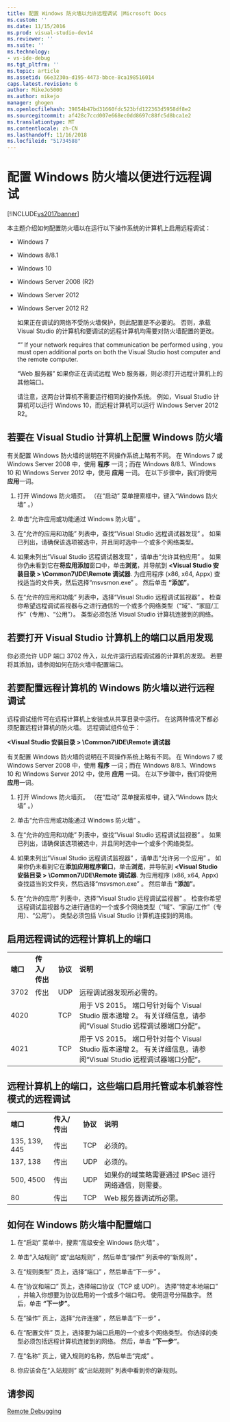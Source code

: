 ```yaml
---
title: 配置 Windows 防火墙以允许远程调试 |Microsoft Docs
ms.custom: ''
ms.date: 11/15/2016
ms.prod: visual-studio-dev14
ms.reviewer: ''
ms.suite: ''
ms.technology:
- vs-ide-debug
ms.tgt_pltfrm: ''
ms.topic: article
ms.assetid: 66e3230a-d195-4473-bbce-8ca198516014
caps.latest.revision: 6
author: MikeJo5000
ms.author: mikejo
manager: ghogen
ms.openlocfilehash: 39854b47bd31660fdc523bfd122363d5958df8e2
ms.sourcegitcommit: af428c7ccd007e668ec0dd8697c88fc5d8bca1e2
ms.translationtype: MT
ms.contentlocale: zh-CN
ms.lasthandoff: 11/16/2018
ms.locfileid: "51734588"
---
```

# <a name="configure-the-windows-firewall-for-remote-debugging"></a>配置 Windows 防火墙以便进行远程调试
[!INCLUDE[vs2017banner](../includes/vs2017banner.md)]

本主题介绍如何配置防火墙以在运行以下操作系统的计算机上启用远程调试：  
  
- Windows 7  
  
- Windows 8/8.1  
  
- Windows 10  
  
- Windows Server 2008 (R2)  
  
- Windows Server 2012  
  
- Windows Server 2012 R2  
  
  如果正在调试的网络不受防火墙保护，则此配置是不必要的。 否则，承载 Visual Studio 的计算机和要调试的远程计算机均需要对防火墙配置的更改。  
  
  “” If your network requires that communication be performed using , you must open additional ports on both the Visual Studio host computer and the remote computer.  
  
  “Web 服务器” 如果你正在调试远程 Web 服务器，则必须打开远程计算机上的其他端口。  
  
  请注意，这两台计算机不需要运行相同的操作系统。 例如，Visual Studio 计算机可以运行 Windows 10，而远程计算机可以运行 Windows Server 2012 R2。  
  
## <a name="to-configure-windows-firewall-on-the-visual-studio-computer"></a>若要在 Visual Studio 计算机上配置 Windows 防火墙  
 有关配置 Windows 防火墙的说明在不同操作系统上略有不同。 在 Windows 7 或 Windows Server 2008 中，使用 **程序** 一词；而在 Windows 8/8.1、Windows 10 和 Windows Server 2012 中，使用 **应用** 一词。  在以下步骤中，我们将使用 **应用**一词。  
  
1.  打开 Windows 防火墙页。 （在“启动”  菜单搜索框中，键入“Windows 防火墙” 。）  
  
2.  单击“允许应用或功能通过 Windows 防火墙” 。  
  
3.  在“允许的应用和功能”  列表中，查找“Visual Studio 远程调试器发现” 。 如果已列出，请确保该选项被选中，并且同时选中一个或多个网络类型。  
  
4.  如果未列出“Visual Studio 远程调试器发现”  ，请单击“允许其他应用” 。 如果你仍未看到它在**将应用添加**窗口中，单击**浏览**，并导航到 **\<Visual Studio 安装目录 > \Common7\IDE\Remote 调试器**. 为应用程序 (x86, x64, Appx) 查找适当的文件夹，然后选择“msvsmon.exe” 。 然后单击 **“添加”**。  
  
5.  在“允许的应用和功能”  列表中，选择“Visual Studio 远程调试监视器” 。 检查你希望远程调试监视器与之进行通信的一个或多个网络类型（“域”、“家庭/工作”（专用）、“公用”）。 类型必须包括 Visual Studio 计算机连接到的网络。  
  
## <a name="to-open-a-port-on-the-visual-studio-computer-to-enable-discovery"></a>若要打开 Visual Studio 计算机上的端口以启用发现  
 你必须允许 UDP 端口 3702 传入，以允许运行远程调试器的计算机的发现。 若要将其添加，请参阅如何在防火墙中配置端口。  
  
## <a name="to-configure-the-windows-firewall-of-the-remote-computer-for-remote-debugging"></a>若要配置远程计算机的 Windows 防火墙以进行远程调试  
 远程调试组件可在远程计算机上安装或从共享目录中运行。 在这两种情况下都必须配置远程计算机的防火墙。 远程调试组件位于：  
  
 **\<Visual Studio 安装目录 > \Common7\IDE\Remote 调试器**  
  
 有关配置 Windows 防火墙的说明在不同操作系统上略有不同。 在 Windows 7 或 Windows Server 2008 中，使用 **程序** 一词；而在 Windows 8/8.1、Windows 10 和 Windows Server 2012 中，使用 **应用** 一词。  在以下步骤中，我们将使用 **应用**一词。  
  
1.  打开 Windows 防火墙页。 （在“启动”  菜单搜索框中，键入“Windows 防火墙” 。）  
  
2.  单击“允许应用或功能通过 Windows 防火墙” 。  
  
3.  在“允许的应用和功能”  列表中，查找“Visual Studio 远程调试监视器” 。 如果已列出，请确保该选项被选中，并且同时选中一个或多个网络类型。  
  
4.  如果未列出“Visual Studio 远程调试监视器”  ，请单击“允许另一个应用” 。 如果你仍未看到它在**添加应用程序窗口**，单击**浏览**，并导航到 **\<Visual Studio 安装目录 > \Common7\IDE\Remote 调试器**. 为应用程序 (x86, x64, Appx) 查找适当的文件夹，然后选择“msvsmon.exe” 。 然后单击 **“添加”**。  
  
5.  在“允许的应用”  列表中，选择“Visual Studio 远程调试监视器” 。 检查你希望远程调试监视器与之进行通信的一个或多个网络类型（“域”、“家庭/工作”（专用）、“公用”）。 类型必须包括 Visual Studio 计算机连接到的网络。  
  
## <a name="ports-on-the-remote-computer-that-enable-remote-debugging"></a>启用远程调试的远程计算机上的端口  
  
|||||  
|-|-|-|-|  
|**端口**|**传入/传出**|**协议**|**说明**|  
|3702|传出|UDP|远程调试器发现所必需的。|  
|4020||TCP|用于 VS 2015。 端口号针对每个 Visual Studio 版本递增 2。 有关详细信息，请参阅“Visual Studio 远程调试器端口分配”。|  
|4021||TCP|用于 VS 2015。 端口号针对每个 Visual Studio 版本递增 2。 有关详细信息，请参阅“Visual Studio 远程调试器端口分配”。|  
  
## <a name="ports-on-the-remote-computer-that-enable-remote-debugging-with-managed-or-native-compatibility-mode"></a>远程计算机上的端口，这些端口启用托管或本机兼容性模式的远程调试  
  
|||||  
|-|-|-|-|  
|**端口**|**传入/传出**|**协议**|**说明**|  
|135, 139, 445|传出|TCP|必须的。|  
|137, 138|传出|UDP|必须的。|  
|500, 4500|传出|UDP|如果你的域策略需要通过 IPSec 进行网络通信，则需要。|  
|80|传出|TCP|Web 服务器调试所必需。|  
  
## <a name="how-to-configure-ports-in-windows-firewall"></a>如何在 Windows 防火墙中配置端口  
  
1.  在“启动”  菜单中，搜索“高级安全 Windows 防火墙” 。  
  
2.  单击“入站规则”  或“出站规则”  ，然后单击“操作”  列表中的“新规则”  。  
  
3.  在“规则类型”  页上，选择“端口”  ，然后单击“下一步” 。  
  
4.  在“协议和端口”  页上，选择端口协议（TCP 或 UDP）。 选择“特定本地端口”  ，并输入你想要为协议启用的一个或多个端口号。 使用逗号分隔数字。 然后，单击 **“下一步”**。  
  
5.  在“操作”  页上，选择“允许连接”  ，然后单击“下一步” 。  
  
6.  在“配置文件”  页上，选择要为端口启用的一个或多个网络类型。 你选择的类型必须包括远程计算机连接到的网络。 然后，单击 **“下一步”**。  
  
7.  在“名称”  页上，键入规则的名称，然后单击“完成” 。  
  
8.  你应该会在“入站规则”  或“出站规则”  列表中看到你的新规则。  
  
## <a name="see-also"></a>请参阅  
 [Remote Debugging](../debugger/remote-debugging.md)



